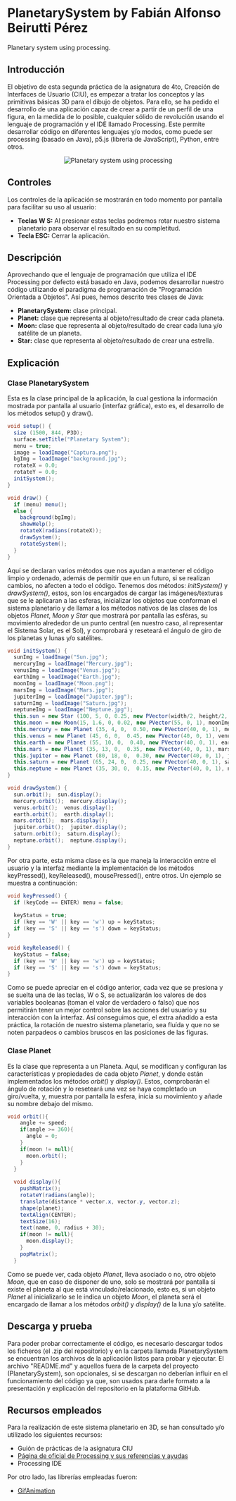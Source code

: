 # PlanetarySystem by Fabián Alfonso Beirutti Pérez
Planetary system using processing.

## Introducción
El objetivo de esta segunda práctica de la asignatura de 4to, Creación de Interfaces de Usuario (CIU), es empezar a tratar los conceptos y las primitivas básicas 3D para el dibujo de objetos. Para ello, se ha pedido el desarrollo de una aplicación capaz de crear a partir de un perfil de una figura, en la medida de lo posible, cualquier sólido de revolución usando el lenguaje de programación y el IDE llamado Processing. Este permite desarrollar código en diferentes lenguajes y/o modos, como puede ser processing (basado en Java), p5.js (librería de JavaScript), Python, entre otros.
<p align="center"><img src="/planetarySystemGif.gif" alt="Planetary system using processing"></img></p>

## Controles
Los controles de la aplicación se mostrarán en todo momento por pantalla para facilitar su uso al usuario:
- **Teclas W S:** Al presionar estas teclas podremos rotar nuestro sistema planetario para observar el resultado en su completitud.
- **Tecla ESC:** Cerrar la aplicación.

## Descripción
Aprovechando que el lenguaje de programación que utiliza el IDE Processing por defecto está basado en Java, podemos desarrollar nuestro código utilizando el paradigma de programación de "Programación Orientada a Objetos". Así pues, hemos descrito tres clases de Java:
- **PlanetarySystem:** clase principal.
- **Planet:** clase que representa al objeto/resultado de crear cada planeta.
- **Moon:** clase que representa al objeto/resultado de crear cada luna y/o satélite de un planeta.
- **Star:** clase que representa al objeto/resultado de crear una estrella.

## Explicación
### Clase PlanetarySystem
Esta es la clase principal de la aplicación, la cual gestiona la información mostrada por pantalla al usuario (interfaz gráfica), esto es, el desarrollo de los métodos setup() y draw().
```java
void setup() {
  size (1500, 844, P3D);
  surface.setTitle("Planetary System");
  menu = true;
  image = loadImage("Captura.png");
  bgImg = loadImage("background.jpg");
  rotateX = 0.0;
  rotateY = 0.0;
  initSystem();
}

void draw() {
  if (menu) menu();
  else {
    background(bgImg);
    showHelp();
    rotateX(radians(rotateX));
    drawSystem();
    rotateSystem();
  }
}
```
Aquí se declaran varios métodos que nos ayudan a mantener el código limpio y ordenado, además de permitir que en un futuro, si se realizan cambios, no afecten a todo el código. Tenemos dos métodos: *initSystem()* y *drawSystem()*, estos, son los encargados de cargar las imágenes/texturas que se le aplicaran a las esferas, inicializar los objetos que conforman el sistema planetario y de llamar a los métodos nativos de las clases de los objetos *Planet*, *Moon* y *Star* que mostrará por pantalla las esféras, su movimiento alrededor de un punto central (en nuestro caso, al representar el Sistema Solar, es el Sol), y comprobará y reseteará el ángulo de giro de los planetas y lunas y/o satélites.
```java
void initSystem() {
  sunImg = loadImage("Sun.jpg");
  mercuryImg = loadImage("Mercury.jpg");
  venusImg = loadImage("Venus.jpg");
  earthImg = loadImage("Earth.jpg");
  moonImg = loadImage("Moon.png");
  marsImg = loadImage("Mars.jpg");
  jupiterImg = loadImage("Jupiter.jpg");
  saturnImg = loadImage("Saturn.jpg");
  neptuneImg = loadImage("Neptune.jpg");
  this.sun = new Star (100, 5, 0, 0.25, new PVector(width/2, height/2, -550), sunImg, "Sun");
  this.moon = new Moon(15, 1.6, 0, 0.02, new PVector(55, 0, 1), moonImg, "Moon");
  this.mercury = new Planet (35, 4, 0,  0.50, new PVector(40, 0, 1), mercuryImg, "Mercury", null);
  this.venus = new Planet (45, 6, 0,  0.45, new PVector(40, 0, 1), venusImg, "Venus", null);
  this.earth = new Planet (55, 10, 0,  0.40, new PVector(40, 0, 1), earthImg, "Earth", moon);
  this.mars = new Planet (35, 13, 0,  0.35, new PVector(40, 0, 1), marsImg, "Mars", null);
  this.jupiter = new Planet (80, 18, 0,  0.30, new PVector(40, 0, 1), jupiterImg, "Jupiter", null);
  this.saturn = new Planet (65, 24, 0,  0.25, new PVector(40, 0, 1), saturnImg, "Saturn", null);
  this.neptune = new Planet (35, 30, 0,  0.15, new PVector(40, 0, 1), neptuneImg, "Neptune", null);
}

void drawSystem() {
  sun.orbit();  sun.display();
  mercury.orbit();  mercury.display();
  venus.orbit();  venus.display();
  earth.orbit();  earth.display();
  mars.orbit();  mars.display();
  jupiter.orbit();  jupiter.display();
  saturn.orbit();  saturn.display();
  neptune.orbit();  neptune.display();
}
```
Por otra parte, esta misma clase es la que maneja la interacción entre el usuario y la interfaz mediante la implementación de los métodos keyPressed(), keyReleased(), mousePressed(), entre otros. Un ejemplo se muestra a continuación:
```java
void keyPressed() {
  if (keyCode == ENTER) menu = false;
  
  keyStatus = true;
  if (key == 'W' || key == 'w') up = keyStatus;
  if (key == 'S' || key == 's') down = keyStatus;
}

void keyReleased() {
  keyStatus = false;
  if (key == 'W' || key == 'w') up = keyStatus;
  if (key == 'S' || key == 's') down = keyStatus;
}
```
Como se puede apreciar en el código anterior, cada vez que se presiona y se suelta una de las teclas, W o S, se actualizarán los valores de dos variables booleanas (toman el valor de verdadero o falso) que nos permitirán tener un mejor control sobre las acciones del usuario y su interacción con la interfaz. Así conseguimos que, el extra añadido a esta práctica, la rotación de nuestro sistema planetario, sea fluída y que no se noten parpadeos o cambios bruscos en las posiciones de las figuras.

### Clase Planet
Es la clase que representa a un Planeta. Aquí, se modifican y configuran las características y propiedades de cada objeto *Planet*, y donde están implementados los métodos *orbit()* y *display()*. Estos, comprobarán el ángulo de rotación y lo reseteará una vez se haya completado un giro/vuelta, y, muestra por pantalla la esfera, inicia su movimiento y añade su nombre debajo del mismo. 
```java
void orbit(){
    angle += speed;
    if(angle >= 360){
      angle = 0;
    }
    if(moon != null){
      moon.orbit();
    }
  }
  
  void display(){
    pushMatrix();
    rotateY(radians(angle));
    translate(distance * vector.x, vector.y, vector.z);
    shape(planet);
    textAlign(CENTER);
    textSize(16);
    text(name, 0, radius + 30);
    if(moon != null){
      moon.display();
    }
    popMatrix();
  }
```
Como se puede ver, cada objeto *Planet*, lleva asociado o no, otro objeto *Moon*, que en caso de disponer de uno, solo se mostrará por pantalla si existe el planeta al que está vinculado/relacionado, esto es, si un objeto *Planet* al inicializarlo se le indica un objeto *Moon*, el planeta será el encargado de llamar a los métodos *orbit()* y *display()* de la luna y/o satélite.

## Descarga y prueba
Para poder probar correctamente el código, es necesario descargar todos los ficheros (el .zip del repositorio) y en la carpeta llamada PlanetarySystem se encuentran los archivos de la aplicación listos para probar y ejecutar. El archivo "README.md" y aquellos fuera de la carpeta del proyecto (PlanetarySystem), son opcionales, si se descargan no deberían influir en el funcionamiento del código ya que, son usados para darle formato a la presentación y explicación del repositorio en la plataforma GitHub.

## Recursos empleados
Para la realización de este sistema planetario en 3D, se han consultado y/o utilizado los siguientes recursos:
* Guión de prácticas de la asignatura CIU
* <a href="https://processing.org">Página de oficial de Processing y sus referencias y ayudas</a>
* Processing IDE

Por otro lado, las librerías empleadas fueron:
* <a href="https://github.com/extrapixel/gif-animation">GifAnimation</a>
